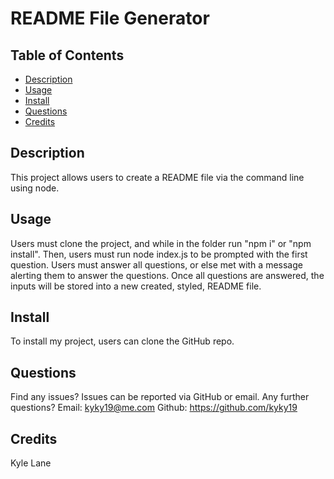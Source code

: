 # README File Generator
  
  ## Table of Contents
  * [Description](#description)
  * [Usage](#usage)
  * [Install](#install)
  * [Questions](#questions)
  * [Credits](#credits)
  ## Description
  This project allows users to create a README file via the command line using node.
  
  ## Usage
  Users must clone the project, and while in the folder run "npm i" or "npm install". Then, users must run node index.js to be prompted with the first question. Users must answer all questions, or else met with a message alerting them to answer the questions. Once all questions are answered, the inputs will be stored into a new created, styled, README file. 
  ## Install
  To install my project, users can clone the GitHub repo.
  ## Questions
  Find any issues? Issues can be reported via GitHub or email.
  Any further questions?
  Email: kyky19@me.com
  Github: https://github.com/kyky19
  ## Credits
  Kyle Lane
